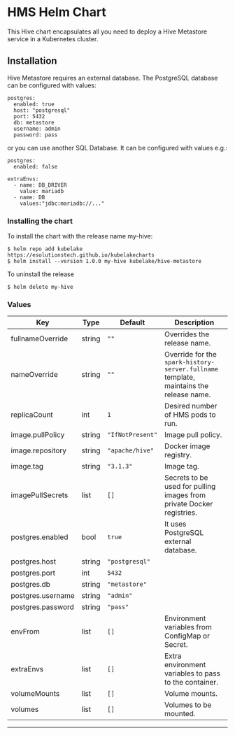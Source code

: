 # HMS Helm Chart
This Hive chart encapsulates all you need to deploy a Hive Metastore service in a Kubernetes cluster.

## Installation
Hive Metastore requires an external database. The PostgreSQL database can be configured with values:
```
postgres:
  enabled: true
  host: "postgresql"
  port: 5432
  db: metastore
  username: admin
  password: pass
``` 
or you can use another SQL Database. It can be configured with values e.g.:
```
postgres:
  enabled: false

extraEnvs:
  - name: DB_DRIVER
    value: mariadb  
  - name: DB
    values:"jdbc:mariadb://..."    
```

### Installing the chart
To install the chart with the release name my-hive:
```shell
$ helm repo add kubelake https://esolutionstech.github.io/kubelakecharts
$ helm install --version 1.0.0 my-hive kubelake/hive-metastore
```
To uninstall the release
```shell
$ helm delete my-hive 
```

### Values

| Key | Type | Default | Description |
|-----|------|---------|-------------|
| fullnameOverride | string | `""` | Overrides the release name. |
| nameOverride | string | `""` | Override for the `spark-history-server.fullname` template, maintains the release name. |
| replicaCount | int | `1` | Desired number of HMS pods to run. |
| image.pullPolicy | string | `"IfNotPresent"` | Image pull policy. |
| image.repository | string | `"apache/hive"` | Docker image registry. |
| image.tag | string | `"3.1.3"` | Image tag. |
| imagePullSecrets | list | `[]` | Secrets to be used for pulling images from private Docker registries. |
| postgres.enabled | bool | `true` | It uses PostgreSQL external database. |
| postgres.host | string | `"postgresql"` | |
| postgres.port | int | `5432` | |
| postgres.db | string | `"metastore"` | |
| postgres.username | string | `"admin"` | |
| postgres.password | string | `"pass"` | |
| envFrom | list | `[]` | Environment variables from ConfigMap or Secret. |
| extraEnvs | list | `[]` | Extra environment variables to pass to the container. |
| volumeMounts | list | `[]` | Volume mounts. |
| volumes | list | `[]` | Volumes to be mounted. |
----------------------------------------------